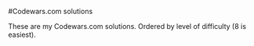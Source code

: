 #Codewars.com solutions

These are my Codewars.com solutions. Ordered by level of difficulty (8 is easiest).
